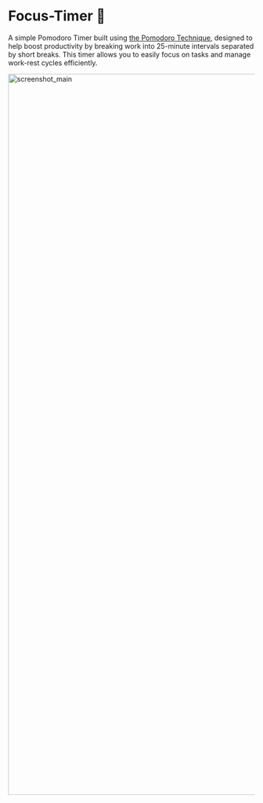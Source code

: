 # Focus-Timer 🍅
A simple Pomodoro Timer built using [the Pomodoro Technique](https://en.wikipedia.org/wiki/Pomodoro_Technique), designed to help boost productivity by breaking work into 25-minute intervals separated by short breaks. This timer allows you to easily focus on tasks and manage work-rest cycles efficiently.

<img width="1470" alt="screenshot_main" src="https://github.com/user-attachments/assets/cb47e9df-90a3-4375-a61b-907f7b36fd4f" />
